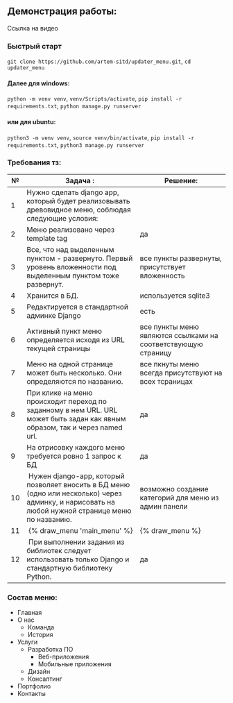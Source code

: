 ## Демонстрация работы:
Ссылка на видео

### Быстрый старт

`git clone https://github.com/artem-sitd/updater_menu.git`, `cd updater_menu`

#### Далее для windows:
`python -m venv venv`, `venv/Scripts/activate`, `pip install -r requirements.txt`, `python manage.py runserver`

#### или для ubuntu:
`python3 -m venv venv`, `source venv/bin/activate`, `pip install -r requirements.txt`, `python3 manage.py runserver`


### Требования тз:
| №  | Задача :                                                                                                                                           | Решение:                                                      |
|----|----------------------------------------------------------------------------------------------------------------------------------------------------|---------------------------------------------------------------|
| 1  | Нужно сделать django app, который будет реализовывать древовидное меню, соблюдая следующие условия:                                                |                                                               |
| 2  | Меню реализовано через template tag                                                                                                                | да                                                            |
| 3  | Все, что над выделенным пунктом - развернуто. Первый уровень вложенности под выделенным пунктом тоже развернут.                                    | все пункты развернуты, присутствует вложенность               |
| 4  | Хранится в БД.                                                                                                                                     | используется sqlite3                                          |
| 5  | Редактируется в стандартной админке Django                                                                                                         | есть                                                          |
| 6  | Активный пункт меню определяется исходя из URL текущей страницы                                                                                    | все пункты меню являются ссылками на соответствующую страницу |
| 7  | Меню на одной странице может быть несколько. Они определяются по названию.                                                                         | все пкнуты меню всегда присутствуют на всех тсраницах         |
| 8  | При клике на меню происходит переход по заданному в нем URL. URL может быть задан как явным образом, так и через named url.                        | да                                                            |
| 9  | На отрисовку каждого меню требуется ровно 1 запрос к БД                                                                                            | да                                                            |
| 10 |  Нужен django-app, который позволяет вносить в БД меню (одно или несколько) через админку, и нарисовать на любой нужной странице меню по названию. | возможно создание категорий для меню из админ панели          |
| 11 |  {% draw_menu 'main_menu' %}                                                                                                                       | {% draw_menu %}                                                 |
| 12 |  При выполнении задания из библиотек следует использовать только Django и стандартную библиотеку Python.                                           | да                                                            |

### Состав меню:

- Главная
- О нас
  - Команда
  - История
- Услуги
  - Разработка ПО
    - Веб-приложения
    - Мобильные приложения
  - Дизайн
  - Консалтинг
- Портфолио
- Контакты

